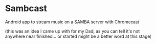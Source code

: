 # Sambcast
Android app to stream music on a SAMBA server with Chromecast

(this was an idea I came up with for my Dad, as you can tell it's not anywhere near finished... or started might be a better word at this stage)
